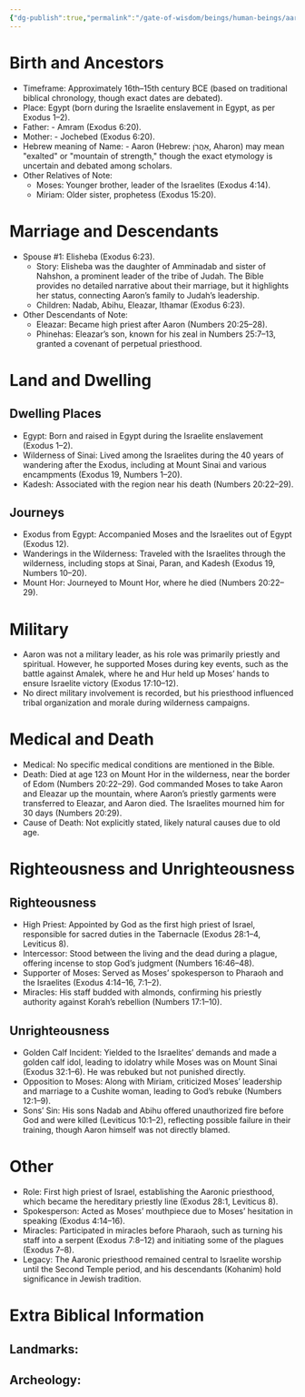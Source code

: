 ```yaml
---
{"dg-publish":true,"permalink":"/gate-of-wisdom/beings/human-beings/aaron/","tags":["#GateWisdom","#HumanBeing","Being","A"]}
---
```



# Birth and Ancestors
- Timeframe: Approximately 16th–15th century BCE (based on traditional biblical chronology, though exact dates are debated).
- Place: Egypt (born during the Israelite enslavement in Egypt, as per Exodus 1–2).
- Father: - Amram (Exodus 6:20).
- Mother: - Jochebed (Exodus 6:20).
- Hebrew meaning of Name: - Aaron (Hebrew: אַהֲרֹן, Aharon) may mean "exalted" or "mountain of strength," though the exact etymology is uncertain and debated among scholars.
- Other Relatives of Note:
	- Moses: Younger brother, leader of the Israelites (Exodus 4:14).
    - Miriam: Older sister, prophetess (Exodus 15:20).  

# Marriage and Descendants
- Spouse #1: Elisheba (Exodus 6:23).
	- Story: Elisheba was the daughter of Amminadab and sister of Nahshon, a prominent leader of the tribe of Judah. The Bible provides no detailed narrative about their marriage, but it highlights her status, connecting Aaron’s family to Judah’s leadership.
	- Children: Nadab, Abihu, Eleazar, Ithamar (Exodus 6:23).
- Other Descendants of Note:
	-  Eleazar: Became high priest after Aaron (Numbers 20:25–28).
    - Phinehas: Eleazar’s son, known for his zeal in Numbers 25:7–13, granted a covenant of perpetual priesthood.

# Land and Dwelling
## Dwelling Places
- Egypt: Born and raised in Egypt during the Israelite enslavement (Exodus 1–2).
- Wilderness of Sinai: Lived among the Israelites during the 40 years of wandering after the Exodus, including at Mount Sinai and various encampments (Exodus 19, Numbers 1–20).
- Kadesh: Associated with the region near his death (Numbers 20:22–29).

## Journeys
- Exodus from Egypt: Accompanied Moses and the Israelites out of Egypt (Exodus 12).
- Wanderings in the Wilderness: Traveled with the Israelites through the wilderness, including stops at Sinai, Paran, and Kadesh (Exodus 19, Numbers 10–20).
- Mount Hor: Journeyed to Mount Hor, where he died (Numbers 20:22–29).

# Military
- Aaron was not a military leader, as his role was primarily priestly and spiritual. However, he supported Moses during key events, such as the battle against Amalek, where he and Hur held up Moses’ hands to ensure Israelite victory (Exodus 17:10–12).
- No direct military involvement is recorded, but his priesthood influenced tribal organization and morale during wilderness campaigns.

# Medical and Death
- Medical: No specific medical conditions are mentioned in the Bible.
- Death: Died at age 123 on Mount Hor in the wilderness, near the border of Edom (Numbers 20:22–29). God commanded Moses to take Aaron and Eleazar up the mountain, where Aaron’s priestly garments were transferred to Eleazar, and Aaron died. The Israelites mourned him for 30 days (Numbers 20:29).
- Cause of Death: Not explicitly stated, likely natural causes due to old age.

# Righteousness and Unrighteousness
## Righteousness
- High Priest: Appointed by God as the first high priest of Israel, responsible for sacred duties in the Tabernacle (Exodus 28:1–4, Leviticus 8).
- Intercessor: Stood between the living and the dead during a plague, offering incense to stop God’s judgment (Numbers 16:46–48).
- Supporter of Moses: Served as Moses’ spokesperson to Pharaoh and the Israelites (Exodus 4:14–16, 7:1–2).
- Miracles: His staff budded with almonds, confirming his priestly authority against Korah’s rebellion (Numbers 17:1–10).

## Unrighteousness
- Golden Calf Incident: Yielded to the Israelites’ demands and made a golden calf idol, leading to idolatry while Moses was on Mount Sinai (Exodus 32:1–6). He was rebuked but not punished directly.
- Opposition to Moses: Along with Miriam, criticized Moses’ leadership and marriage to a Cushite woman, leading to God’s rebuke (Numbers 12:1–9).
- Sons’ Sin: His sons Nadab and Abihu offered unauthorized fire before God and were killed (Leviticus 10:1–2), reflecting possible failure in their training, though Aaron himself was not directly blamed.

# Other
- Role: First high priest of Israel, establishing the Aaronic priesthood, which became the hereditary priestly line (Exodus 28:1, Leviticus 8).
- Spokesperson: Acted as Moses’ mouthpiece due to Moses’ hesitation in speaking (Exodus 4:14–16).
- Miracles: Participated in miracles before Pharaoh, such as turning his staff into a serpent (Exodus 7:8–12) and initiating some of the plagues (Exodus 7–8).
- Legacy: The Aaronic priesthood remained central to Israelite worship until the Second Temple period, and his descendants (Kohanim) hold significance in Jewish tradition.


# Extra Biblical Information
## Landmarks:

## Archeology: 


